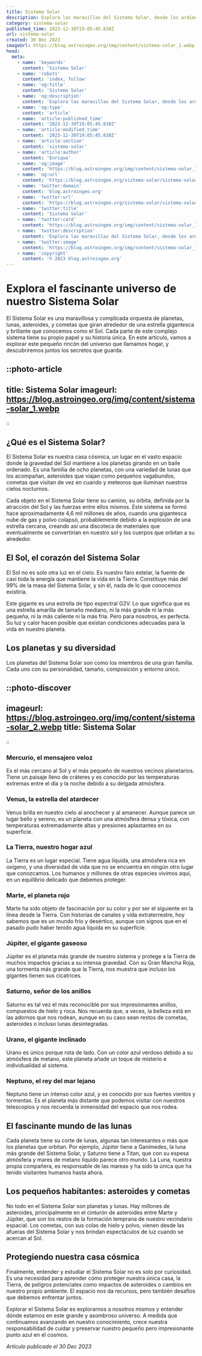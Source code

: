 ```yaml
---
title: Sistema Solar
description: Explora las maravillas del Sistema Solar, desde los ardientes confines de Mercurio hasta los helados anillos de Saturno. ¡Aventura cósmica garantizada!
category: sistema-solar
published_time: 2023-12-30T19:05:45.838Z
url: sistema-solar
created: 30 Dec 2023
imageUrl: https://blog.astroingeo.org/img/content/sistema-solar_1.webp
head:
  meta:
    - name: 'keywords'
      content: 'Sistema Solar'
    - name: 'robots'
      content: 'index, follow'
    - name: 'og:title'
      content: 'Sistema Solar'
    - name: 'og:description'
      content: 'Explora las maravillas del Sistema Solar, desde los ardientes confines de Mercurio hasta los helados anillos de Saturno. ¡Aventura cósmica garantizada!'
    - name: 'og:type'
      content: 'article'
    - name: 'article:published_time'
      content: '2023-12-30T19:05:45.838Z'
    - name: 'article:modified_time'
      content: '2023-12-30T19:05:45.838Z'
    - name: 'article:section'
      content: 'sistema-solar'
    - name: 'article:author'
      content: 'Enrique'
    - name: 'og:image'
      content: 'https://blog.astroingeo.org/img/content/sistema-solar_1.webp'
    - name: 'og:url'
      content: 'https://blog.astroingeo.org/sistema-solar/sistema-solar'
    - name: 'twitter:domain'
      content: 'blog.astroingeo.org'
    - name: 'twitter:url'
      content: 'https://blog.astroingeo.org/sistema-solar/sistema-solar'
    - name: 'twitter:title'
      content: 'Sistema Solar'
    - name: 'twitter:card'
      content: 'https://blog.astroingeo.org/img/content/sistema-solar_1.webp'
    - name: 'twitter:description'
      content: 'Explora las maravillas del Sistema Solar, desde los ardientes confines de Mercurio hasta los helados anillos de Saturno. ¡Aventura cósmica garantizada!'
    - name: 'twitter:image'
      content: 'https://blog.astroingeo.org/img/content/sistema-solar_1.webp'
    - name: 'copyright'
      content: '© 2023 blog.astroingeo.org'
---
```

# Explora el fascinante universo de nuestro Sistema Solar

El Sistema Solar es una maravillosa y complicada orquesta de planetas, lunas, asteroides, y cometas que giran alrededor de una estrella gigantesca y brillante que conocemos como el Sol. Cada parte de este complejo sistema tiene su propio papel y su historia única. En este articulo, vamos a explorar este pequeño rincón del universo que llamamos hogar, y descubriremos juntos los secretos que guarda.

::photo-article
---
title: Sistema Solar
imageurl: https://blog.astroingeo.org/img/content/sistema-solar_1.webp
---
::

## ¿Qué es el Sistema Solar?

El Sistema Solar es nuestra casa cósmica, un lugar en el vasto espacio donde la gravedad del Sol mantiene a los planetas girando en un baile ordenado. Es una familia de ocho planetas, con una variedad de lunas que los acompañan, asteroides que viajan como pequeños vagabundos, cometas que visitan de vez en cuando y meteoros que iluminan nuestros cielos nocturnos.

Cada objeto en el Sistema Solar tiene su camino, su órbita, definida por la atracción del Sol y las fuerzas entre ellos mismos. Este sistema se formó hace aproximadamente 4,6 mil millones de años, cuando una gigantesca nube de gas y polvo colapsó, probablemente debido a la explosión de una estrella cercana, creando así una discoteca de materiales que eventualmente se convertirían en nuestro sol y los cuerpos que orbitan a su alrededor.

## El Sol, el corazón del Sistema Solar

El Sol no es solo otra luz en el cielo. Es nuestro faro estelar, la fuente de casi toda la energía que mantiene la vida en la Tierra. Constituye más del 99% de la masa del Sistema Solar, y sin él, nada de lo que conocemos existiría.

Este gigante es una estrella de tipo espectral G2V. Lo que significa que es una estrella amarilla de tamaño mediano, ni la más grande ni la más pequeña, ni la más caliente ni la más fría. Pero para nosotros, es perfecta. Su luz y calor hacen posible que existan condiciones adecuadas para la vida en nuestro planeta.

## Los planetas y su diversidad

Los planetas del Sistema Solar son como los miembros de una gran familia. Cada uno con su personalidad, tamaño, composición y entorno único.


::photo-discover
---
imageurl: https://blog.astroingeo.org/img/content/sistema-solar_2.webp
title: Sistema Solar
---
::

### Mercurio, el mensajero veloz
Es el más cercano al Sol y el más pequeño de nuestros vecinos planetarios. Tiene un paisaje lleno de cráteres y es conocido por las temperaturas extremas entre el día y la noche debido a su delgada atmósfera.

### Venus, la estrella del atardecer
Venus brilla en nuestro cielo al anochecer y al amanecer. Aunque parece un lugar bello y sereno, es un planeta con una atmósfera densa y tóxica, con temperaturas extremadamente altas y presiones aplastantes en su superficie.

### La Tierra, nuestro hogar azul
La Tierra es un lugar especial. Tiene agua líquida, una atmósfera rica en oxígeno, y una diversidad de vida que no se encuentra en ningún otro lugar que conozcamos. Los humanos y millones de otras especies vivimos aquí, en un equilibrio delicado que debemos proteger.

### Marte, el planeta rojo
Marte ha sido objeto de fascinación por su color y por ser el siguiente en la línea desde la Tierra. Con historias de canales y vida extraterrestre, hoy sabemos que es un mundo frío y desértico, aunque con signos que en el pasado pudo haber tenido agua líquida en su superficie.

### Júpiter, el gigante gaseoso
Júpiter es el planeta más grande de nuestro sistema y protege a la Tierra de muchos impactos gracias a su intensa gravedad. Con su Gran Mancha Roja, una tormenta más grande que la Tierra, nos muestra que incluso los gigantes tienen sus cicatrices.

### Saturno, señor de los anillos
Saturno es tal vez el más reconocible por sus impresionantes anillos, compuestos de hielo y roca. Nos recuerda que, a veces, la belleza está en las adornos que nos rodean, aunque en su caso sean restos de cometas, asteroides o incluso lunas desintegradas.

### Urano, el gigante inclinado
Urano es único porque rota de lado. Con un color azul verdoso debido a su atmósfera de metano, este planeta añade un toque de misterio e individualidad al sistema.

### Neptuno, el rey del mar lejano
Neptuno tiene un intenso color azul, y es conocido por sus fuertes vientos y tormentas. Es el planeta más distante que podemos visitar con nuestros telescopios y nos recuerda la inmensidad del espacio que nos rodea.

## El fascinante mundo de las lunas

Cada planeta tiene su corte de lunas, algunas tan interesantes o más que los planetas que orbitan. Por ejemplo, Júpiter tiene a Ganímedes, la luna más grande del Sistema Solar, y Saturno tiene a Titan, que con su espesa atmósfera y mares de metano líquido parece otro mundo. La Luna, nuestra propia compañera, es responsable de las mareas y ha sido la única que ha tenido visitantes humanos hasta ahora.

## Los pequeños habitantes: asteroides y cometas

No todo en el Sistema Solar son planetas y lunas. Hay millones de asteroides, principalmente en el cinturón de asteroides entre Marte y Júpiter, que son los restos de la formación temprana de nuestro vecindario espacial. Los cometas, con sus colas de hielo y polvo, vienen desde las afueras del Sistema Solar y nos brindan espectáculos de luz cuando se acercan al Sol.

## Protegiendo nuestra casa cósmica

Finalmente, entender y estudiar el Sistema Solar no es solo por curiosidad. Es una necesidad para aprender cómo proteger nuestra única casa, la Tierra, de peligros potenciales como impactos de asteroides o cambios en nuestro propio ambiente. El espacio nos da recursos, pero también desafíos que debemos enfrentar juntos. 

Explorar el Sistema Solar es explorarnos a nosotros mismos y entender dónde estamos en este grande y asombroso universo. A medida que continuamos avanzando en nuestro conocimiento, crece nuestra responsabilidad de cuidar y preservar nuestro pequeño pero impresionante punto azul en el cosmos.

_Artículo publicado el 30 Dec 2023_